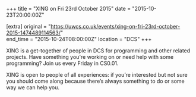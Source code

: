+++
title = "XING on Fri 23rd October 2015"
date = "2015-10-23T20:00:00Z"

[extra]
original = "https://uwcs.co.uk/events/xing-on-fri-23rd-october-2015-1474489114563/"    
end_time = "2015-10-24T08:00:00Z"
location = "DCS"
+++

XING is a get-together of people in DCS for programming and other related projects. Have something you're working on or need help with some programming? Join us every Friday in CS0.01.

XING is open to people of all experiences: if you’re interested but not sure you should come along because there’s always something to do or some way we can help you.

